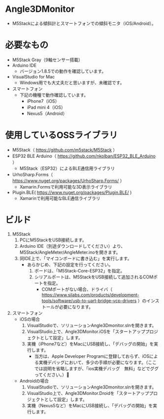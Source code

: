 # Angle3DMonitor

- M5Stackによる傾斜計とスマートフォンでの傾斜モニタ（iOS/Android）。

# 必要なもの
- M5Stack Gray（9軸センサー搭載）
- Arduino IDE
  - バージョン1.8.5での動作を確認しています。
- VisualStudio for Mac
  - Windows用でも大丈夫だと思いますが、未確認です。
- スマートフォン
  - 下記の機種で動作確認しています。
    - iPhone7（iOS）
    - iPad mini 4（iOS）
    - Nexus5（Android）

# 使用しているOSSライブラリ
  - M5Stack（ https://github.com/m5stack/M5Stack ）
  - ESP32 BLE Arduino（ https://github.com/nkolban/ESP32_BLE_Arduino ）
    - M5Stack（ESP32）によるBLE通信用ライブラリ
  - UrhoSharp.Forms（ https://www.nuget.org/packages/UrhoSharp.Forms/ ）
    - Xamarin.Formsで利用可能な3D表示ライブラリ
  - Plugin.BLE( https://www.nuget.org/packages/Plugin.BLE/ )
    - Xamarinで利用可能なBLE通信ライブラリ

# ビルド
1. M5Stack
    1. PCにM5StackをUSB接続します。
    1. Arduino IDE（別途ダウンロードしてください）より、M5Stack/AngleMeter/AngleMeter.inoを開きます。
    1. 同IDE上で、「マイコンボードに書き込む」を実行します。
        - あらかじめ、下記の設定を行ってください。
          1. ボードは、「M5Stack-Core-ESP32」を指定。
          1. シリアルポートは、M5StackをUSB接続して追加されるCOMポートを指定。
              - COMポートがない場合、ドライバ（ https://www.silabs.com/products/development-tools/software/usb-to-uart-bridge-vcp-drivers ）のインストールが必要になります。
1. スマートフォン
    - iOSの場合
        1. VisualStudioで、ソリューションAngle3Dmonitor.slnを開きます。
        1. VisualStudio上で、Angle3DMonitor.iOSを「スタートアッププロジェクトとして設定」します。
        1. 実機（iPhone7など）をMacにUSB接続し、「デバッグの開始」を実行します。
            - 当方は、Apple Developer Programに登録しておらず、iOSによる実機デバッグにおいて、多少の手順が必要になります。（ここでは説明を省略しますが、「ios実機デバッグ　無料」などでググってください。）
    - Androidの場合
        1. VisualStudioで、ソリューションAngle3Dmonitor.slnを開きます。
        1. VisualStudio上で、Angle3DMonitor.Droidを「スタートアッププロジェクトとして設定」します。
        1. 実機（Nexus5など）をMacにUSB接続し、「デバッグの開始」を実行します。

